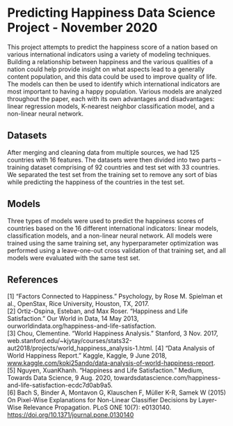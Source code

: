 # Predicting Happiness Data Science Project - November 2020
This project attempts to predict the happiness score of a nation based on various international indicators using a variety of modeling techniques. Building a relationship between happiness and the various qualities of a nation could help provide insight on what aspects lead to a generally content population, and this data could be used to improve quality of life. The models can then be used to identify which international indicators are most important to having a happy population. Various models are analyzed throughout the paper, each with its own advantages and disadvantages: linear regression models, K-nearest neighbor classification model, and a non-linear neural network. 

## Datasets
After merging and cleaning data from multiple sources, we had 125 countries with 16 features. The datasets were then  divided into two parts – training dataset comprising of 92 countries and test set with 33 countries. We separated the test set from the training set to remove any sort of bias while predicting the happiness of the countries in the test set. 

## Models
Three types of models were used to predict the happiness scores of countries based on the 16 different international indicators: linear models, classification models, and a non-linear neural network. All models were trained using the same training set, any hyperparameter optimization was performed using a leave-one-out cross validation of that training set, and all models were evaluated with the same test set.  

## References 

[1] “Factors Connected to Happiness.” Psychology, by Rose M. Spielman et al., OpenStax, Rice University, Houston, TX, 2017.  
[2] Ortiz-Ospina, Esteban, and Max Roser. “Happiness and Life Satisfaction.” Our World in Data, 14 May 2013, ourworldindata.org/happiness-and-life-satisfaction.  
[3] Chou, Clementine. “World Happiness Analysis.” Stanford, 3 Nov. 2017, web.stanford.edu/~kjytay/courses/stats32-aut2018/projects/world_happiness_analysis-1.html. 
[4] “Data Analysis of World Happiness Report.” Kaggle, Kaggle, 9 June 2018, www.kaggle.com/koki25ando/data-analysis-of-world-happiness-report.  
[5] Nguyen, XuanKhanh. “Happiness and Life Satisfaction.” Medium, Towards Data Science, 9 Aug. 2020, towardsdatascience.com/happiness-and-life-satisfaction-ecdc7d0ab9a5.  
[6] Bach S, Binder A, Montavon G, Klauschen F, Müller K-R, Samek W (2015) On Pixel-Wise Explanations for Non-Linear Classifier Decisions by Layer-Wise Relevance   Propagation. PLoS ONE 10(7): e0130140. https://doi.org/10.1371/journal.pone.0130140  
